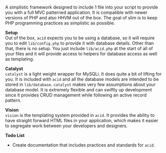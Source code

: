 A simplistic framework designed to include 1 file into your script to provide you with a full MVC patterned application. It is compatible with newer versions of PHP and also HHVM out of the box. The goal of slim is to keep PHP programming practices as simplistic as possible.  
  
__Setup__  
Out of the box, `acid` expects  you to be using a database, so it will require you to edit `lib/config.php` to provide it with database details. Other than that, there is no setup. You just include `lib/acid.php` at the start of all of your files and it will provide access to helpers for database access as well as templating.  
  
__Catalyst__  
`catalyst` is a light weight wrapper for MySQLi. It does quite a bit of lifting for you. It is included with `acid` and all the database models are intended to be stored in `lib/database`. `catalyst` makes very few assumptions about your database model. It is extremely flexible and can swiftly up development since it provides CRUD management while following an active record pattern.  

__Vision__  
`vision` is the templating system provided in `acid`. It provides the ability to have straight forward HTML files in your application, which makes it easier to segregate work between your developers and designers.  
  
__Todo List__  
* Create documentation that includes practices and standards for `acid`.
